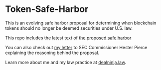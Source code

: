 # Token-Safe-Harbor

This is an evolving safe harbor proposal for determining when blockchain tokens should no longer be deemed securities under U.S. law. 

This repo includes the latest text of <a href="https://github.com/lex-node/Token-Safe-Harbor/blob/master/Rule%20195.md">the proposed safe harbor</a>

You can also check out <a href="https://github.com/lex-node/Token-Safe-Harbor/blob/master/Letter%20to%20Commissioner%20Peirce%20%2B%20Rule%20195%20Proposal%20as%20Exhibit.pdf">my letter</a> to SEC Commissioner Hester Pierce explaining the reasoning behind the proposal.

Learn more about me and my law practice at <a  href="https://www.dealninja.law/">dealninja.law</a>.
